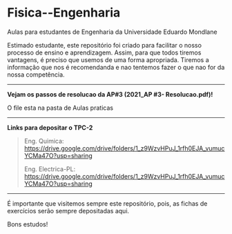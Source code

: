 # Fisica--Engenharia
Aulas para estudantes de Engenharia da Universidade Eduardo Mondlane

Estimado estudante, este repositório foi criado para facilitar o nosso processo de ensino e aprendizagem. Assim, para que todos tiremos vantagens, é preciso que usemos  de uma forma apropriada. Tiremos a informação que nos é recomendanda e nao tentemos fazer o que nao for da nossa competência.

---------------------------------------------------------------------------------------------------------------------------------------------------

**Vejam os passos de resolucao da AP#3 (2021_AP #3- Resolucao.pdf)!**

O file esta na pasta de Aulas praticas


----------------------------------------------------------------------------------------------------------------------------------------------------
**Links para depositar o TPC-2**

> Eng. Quimica: https://drive.google.com/drive/folders/1_z9WzvHPuJ_1rfh0EJA_vumucYCMa47O?usp=sharing
> 
> Eng. Electrica-PL: https://drive.google.com/drive/folders/1_z9WzvHPuJ_1rfh0EJA_vumucYCMa47O?usp=sharing







----------------------------------------------------------------------------------------------------------------------------------------------------------------------------
É importante que visitemos sempre este repositório, pois,  as fichas de exercícios serão sempre depositadas aqui.


Bons estudos!
